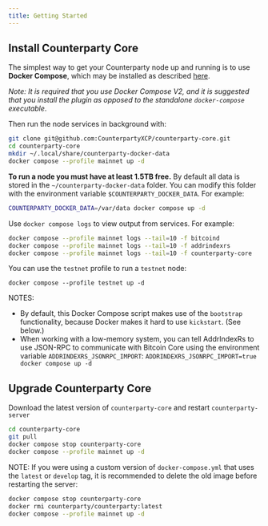 ```yaml
---
title: Getting Started
---
```


## Install Counterparty Core

The simplest way to get your Counterparty node up and running is to use **Docker Compose**, which may be installed as described [here](https://docs.docker.com/compose/install/).

*Note: It is required that you use Docker Compose V2, and it is suggested that you install the plugin as opposed to the standalone `docker-compose` executable*.

Then run the node services in background with:

```bash
git clone git@github.com:CounterpartyXCP/counterparty-core.git
cd counterparty-core
mkdir ~/.local/share/counterparty-docker-data
docker compose --profile mainnet up -d
```

**To run a node you must have at least 1.5TB free.** By default all data is stored in the `~/counterparty-docker-data` folder. You can modify this folder with the environment variable `$COUNTERPARTY_DOCKER_DATA`. For example:

```bash
COUNTERPARTY_DOCKER_DATA=/var/data docker compose up -d
```

Use `docker compose logs` to view output from services. For example:

```bash
docker compose --profile mainnet logs --tail=10 -f bitcoind
docker compose --profile mainnet logs --tail=10 -f addrindexrs
docker compose --profile mainnet logs --tail=10 -f counterparty-core
```

You can use the `testnet` profile to run a `testnet` node:

```
docker compose --profile testnet up -d
```

NOTES:
- By default, this Docker Compose script makes use of the `bootstrap` functionality, because Docker makes it hard to use `kickstart`. (See below.)
- When working with a low-memory system, you can tell AddrIndexRs to use JSON-RPC to communicate with Bitcoin Core using the environment variable `ADDRINDEXRS_JSONRPC_IMPORT`: `ADDRINDEXRS_JSONRPC_IMPORT=true docker compose up -d`

## Upgrade Counterparty Core

Download the latest version of `counterparty-core` and restart `counterparty-server`

```bash
cd counterparty-core
git pull
docker compose stop counterparty-core
docker compose --profile mainnet up -d
```

NOTE:
If you were using a custom version of `docker-compose.yml` that uses the `latest` or `develop` tag, it is recommended to delete the old image before restarting the server:

```bash
docker compose stop counterparty-core
docker rmi counterparty/counterparty:latest
docker compose --profile mainnet up -d
```